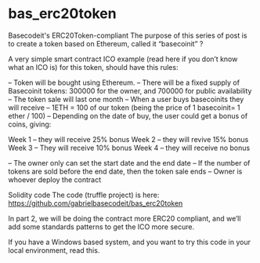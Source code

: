 # bas_erc20token
Basecodeit's ERC20Token-compliant
The purpose of this series of post is to create a token based on Ethereum, called it “basecoinit” ?

A very simple smart contract ICO example (read here if you don’t know what an ICO is) for this token, should have this rules:

– Token will be bought using Ethereum.
– There will be a fixed supply of Basecoinit tokens: 300000 for the owner, and 700000 for public availability
– The token sale will last one month
– When a user buys basecoinits they will receive – 1ETH = 100 of our token
(being the price of 1 basecoinit= 1 ether / 100)
– Depending on the date of buy, the user could get a bonus of coins, giving:

Week 1 – they will receive 25% bonus
Week 2 – they will revive 15% bonus
Week 3 – They will receive 10% bonus
Week 4 – they will receive no bonus

– The owner only can set the start date and the end date
– If the number of tokens are sold before the end date, then the token sale ends
– Owner is whoever deploy the contract

Solidity code
The code (truffle project) is here:
https://github.com/gabrielbasecodeit/bas_erc20token

In part 2, we will be doing the contract more ERC20 compliant, and we’ll add some standards patterns to get the ICO more secure.

If you have a Windows based system, and you want to try this code in your local environment, read this.
